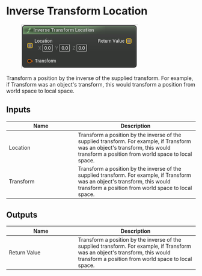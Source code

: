 # Inverse Transform Location

<div align="left" data-full-width="false">

<figure><img src="../../../../api/Math/Transform/Inverse_Transform_Location.png" alt=""><figcaption></figcaption></figure>

</div>

Transform a position by the inverse of the supplied transform. For example, if Transform was an object's transform, this would transform a position from world space to local space.

## Inputs

<table><thead><tr><th width="170">Name</th><th>Description</th></tr></thead><tbody><tr><td>Location</td><td>Transform a position by the inverse of the supplied transform. For example, if Transform was an object's transform, this would transform a position from world space to local space.</td></tr><tr><td>Transform</td><td>Transform a position by the inverse of the supplied transform. For example, if Transform was an object's transform, this would transform a position from world space to local space.</td></tr></tbody></table>

## Outputs

<table><thead><tr><th width="170">Name</th><th>Description</th></tr></thead><tbody><tr><td>Return Value</td><td>Transform a position by the inverse of the supplied transform. For example, if Transform was an object's transform, this would transform a position from world space to local space.</td></tr></tbody></table>
